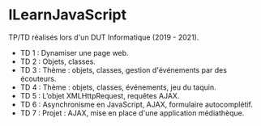 # ILearnJavaScript

TP/TD réalisés lors d'un DUT Informatique (2019 - 2021).

- TD 1 : Dynamiser une page web. 
- TD 2 : Objets, classes. 
- TD 3 : Thème : objets, classes, gestion d'événements par des écouteurs. 
- TD 4 : Thème : objets, classes, événements, jeu du taquin. 
- TD 5 : L’objet XMLHttpRequest, requêtes AJAX. 
- TD 6 : Asynchronisme en JavaScript, AJAX, formulaire autocomplétif. 
- TD 7 : Projet : AJAX, mise en place d'une application médiathèque. 
